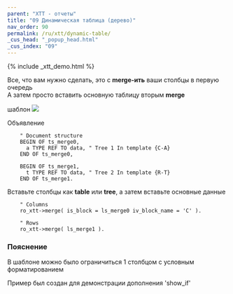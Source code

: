 ```yaml
---
parent: "XTT - отчеты"
title: "09 Динамическая таблица (дерево)"
nav_order: 90
permalink: /ru/xtt/dynamic-table/
_cus_head: "_popup_head.html"
_cus_index: "09"
---
```


{% include _xtt_demo.html %}

Все, что вам нужно сделать, это с **merge-ить** ваши столбцы в первую очередь<br/>
А затем просто вставить основную таблицу вторым **merge**

шаблон
![](https://raw.githubusercontent.com/wiki/bizhuka/xtt/img/09_templ.png)


Объявление
```abap
    " Document structure
    BEGIN OF ts_merge0,
      a TYPE REF TO data, " Tree 1 In template {C-A}
    END OF ts_merge0,

    BEGIN OF ts_merge1,
      t TYPE REF TO data, " Tree 2 In template {R-T}
    END OF ts_merge1.
```

Вставьте столбцы как __table__ или __tree__, а затем вставьте основные данные
```abap
    " Columns
    ro_xtt->merge( is_block = ls_merge0 iv_block_name = 'C' ).

    " Rows
    ro_xtt->merge( ls_merge1 ).
```

### Пояснение
В шаблоне можно было ограничиться 1 столбцом с условным форматированием

Пример был создан для демонстрации дополнения 'show_if'